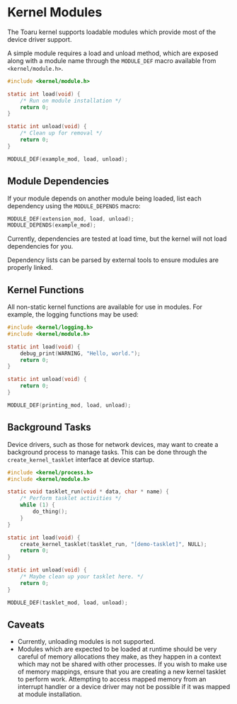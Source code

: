 # Kernel Modules

The Toaru kernel supports loadable modules which provide most of the device driver support.

A simple module requires a load and unload method, which are exposed along with a module
name through the `MODULE_DEF` macro available from `<kernel/module.h>`.

```c
#include <kernel/module.h>

static int load(void) {
	/* Run on module installation */
	return 0;
}

static int unload(void) {
	/* Clean up for removal */
	return 0;
}

MODULE_DEF(example_mod, load, unload);
```

## Module Dependencies

If your module depends on another module being loaded, list each dependency using the `MODULE_DEPENDS` macro:

```c
MODULE_DEF(extension_mod, load, unload);
MODULE_DEPENDS(example_mod);
```

Currently, dependencies are tested at load time, but the kernel will not load dependencies for you.

Dependency lists can be parsed by external tools to ensure modules are properly linked.

## Kernel Functions

All non-static kernel functions are available for use in modules.
For example, the logging functions may be used:

```c
#include <kernel/logging.h>
#include <kernel/module.h>

static int load(void) {
	debug_print(WARNING, "Hello, world.");
	return 0;
}

static int unload(void) {
	return 0;
}

MODULE_DEF(printing_mod, load, unload);
```

## Background Tasks

Device drivers, such as those for network devices, may want to create a background process to manage tasks.
This can be done through the `create_kernel_tasklet` interface at device startup. 

```c
#include <kernel/process.h>
#include <kernel/module.h>

static void tasklet_run(void * data, char * name) {
	/* Perform tasklet activities */
	while (1) {
		do_thing();
	}
}

static int load(void) {
	create_kernel_tasklet(tasklet_run, "[demo-tasklet]", NULL);
	return 0;
}

static int unload(void) {
	/* Maybe clean up your tasklet here. */
	return 0;
}

MODULE_DEF(tasklet_mod, load, unload);
```

## Caveats

- Currently, unloading modules is not supported.
- Modules which are expected to be loaded at runtime should be very careful of memory allocations they make, as they happen in a context which may not be shared with other processes. If you wish to make use of memory mappings, ensure that you are creating a new kernel tasklet to perform work. Attempting to access mapped memory from an interrupt handler or a device driver may not be possible if it was mapped at module installation.

